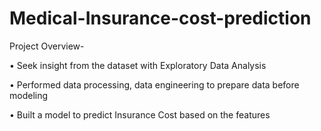# Medical-Insurance-cost-prediction
Project Overview-

• Seek insight from the dataset with Exploratory Data Analysis

• Performed data processing, data engineering to prepare data before modeling

• Built a model to predict Insurance Cost based on the features
